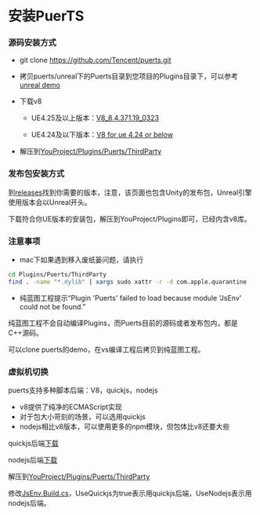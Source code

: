 # 安装PuerTS

### 源码安装方式

* git clone https://github.com/Tencent/puerts.git

* 拷贝puerts/unreal下的Puerts目录到您项目的Plugins目录下，可以参考[unreal demo](https://github.com/chexiongsheng/puerts_unreal_demo)

* 下载v8

    - UE4.25及以上版本：[V8_8.4.371.19_0323](https://github.com/puerts/backend-v8/releases/tag/V8_8.4.371.19_0323)
    
    - UE4.24及以下版本：[V8 for ue 4.24 or below](https://github.com/puerts/backend-v8/releases/tag/v8_for_ue424_or_below)
    
* 解压到[YouProject/Plugins/Puerts/ThirdParty](unreal/Puerts/ThirdParty)

### 发布包安装方式

到[releases](https://github.com/Tencent/puerts/releases)找到你需要的版本，注意，该页面也包含Unity的发布包，Unreal引擎使用版本会以Unreal开头。

下载符合你UE版本的安装包，解压到YouProject/Plugins即可，已经内含v8库。

### 注意事项

* mac下如果遇到移入废纸篓问题，请执行

~~~bash
cd Plugins/Puerts/ThirdParty
find . -name "*.dylib" | xargs sudo xattr -r -d com.apple.quarantine 
~~~

* 纯蓝图工程提示“Plugin 'Puerts' failed to load because module 'JsEnv' could not be found.”

纯蓝图工程不会自动编译Plugins，而Puerts目前的源码或者发布包内，都是C++源码。

可以clone puerts的demo，在vs编译工程后拷贝到纯蓝图工程。

### 虚拟机切换

puerts支持多种脚本后端：V8，quickjs，nodejs

* v8提供了纯净的ECMAScript实现
* 对于包大小苛刻的场景，可以选用quickjs
* nodejs相比v8版本，可以使用更多的npm模块，但包体比v8还要大些

quickjs后端[下载](https://github.com/puerts/backend-quickjs/releases/tag/QJS_230130)

nodejs后端[下载](https://github.com/puerts/backend-nodejs/releases/tag/NodeJS_0329)

解压到[YouProject/Plugins/Puerts/ThirdParty](unreal/Puerts/ThirdParty)

修改[JsEnv.Build.cs](../../unreal/Puerts/Source/JsEnv/JsEnv.Build.cs)，UseQuickjs为true表示用quickjs后端，UseNodejs表示用nodejs后端。